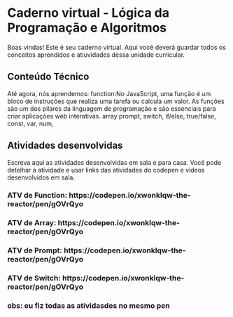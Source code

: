 # Caderno virtual - Lógica da Programação e Algoritmos
Boas vindas! Este é seu caderno virtual. Aqui você deverá guardar todos os conceitos aprendidos e atiuvidades dessa unidade curricular. 


## Conteúdo Técnico
Até agora, nós aprendemos: function:No JavaScript, uma função é um bloco de instruções que realiza uma tarefa ou calcula um valor. As funções são um dos pilares da linguagem de programação e são essenciais para criar aplicações web interativas. 
array
prompt, switch, if/else, true/false, const, var, num,


## Atividades desenvolvidas
Escreva aqui as atividades desenvolvidas em sala e para casa. Você pode detelhar a atividade e usar links das atividades do codepen e vídeos desenvolvidos em sala. 
<h3>ATV de Function: https://codepen.io/xwonklqw-the-reactor/pen/gOVrQyo <h3>
<h3>ATV de Array: https://codepen.io/xwonklqw-the-reactor/pen/gOVrQyo <h3>
<h3>ATV de Prompt: https://codepen.io/xwonklqw-the-reactor/pen/gOVrQyo <h3>
<h3>ATV de Switch: https://codepen.io/xwonklqw-the-reactor/pen/gOVrQyo <h3>
obs: eu fiz todas as atividasdes no mesmo pen
